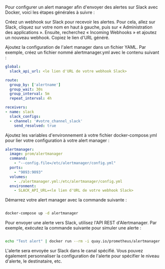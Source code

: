 Pour configurer un alert manager afin d'envoyer des alertes sur Slack avec Docker, voici les étapes générales à suivre :

Créez un webhook sur Slack pour recevoir les alertes. Pour cela, allez sur Slack, 
cliquez sur votre nom en haut à gauche, puis sur « Administration des applications ». 
Ensuite, recherchez « Incoming Webhooks » et ajoutez un nouveau webhook. Copiez le lien d'URL généré.

Ajoutez la configuration de l'alert manager dans un fichier YAML. Par exemple, créez un 
fichier nommé alertmanager.yml avec le contenu suivant :

```yml
global:
  slack_api_url: <le lien d'URL de votre webhook Slack>

route:
  group_by: ['alertname']
  group_wait: 30s
  group_interval: 5m
  repeat_interval: 4h

receivers:
- name: slack
  slack_configs:
  - channel: '#votre_channel_slack'
    send_resolved: true
```
Ajoutez les variables d'environnement à votre fichier docker-compose.yml pour 
lier votre configuration à votre alert manager :

``` yml
alertmanager:
  image: prom/alertmanager
  command:
    - "--config.file=/etc/alertmanager/config.yml"
  ports:
    - "9093:9093"
  volumes:
    - ./alertmanager.yml:/etc/alertmanager/config.yml
  environment:
    - SLACK_API_URL=<le lien d'URL de votre webhook Slack>
```
Démarrez votre alert manager avec la commande suivante :
```bash

docker-compose up -d alertmanager
```
Pour envoyer une alerte vers Slack, utilisez l'API REST d'Alertmanager. 
Par exemple, exécutez la commande suivante pour simuler une alerte :
``` bash

echo "Test alert" | docker run --rm -i quay.io/prometheus/alertmanager:latest amtool alert --config.file=/etc/alertmanager/config.yml --alertmanager.url=http://alertmanager:9093/api/v2/alerts
```
L'alerte sera envoyée sur Slack dans le canal spécifié. Vous pouvez également personnaliser 
la configuration de l'alerte pour spécifier le niveau d'alerte, le destinataire, etc.

